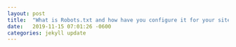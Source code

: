 ```yaml
---
layout: post
title:  "What is Robots.txt and how have you configure it for your site?"
date:   2019-11-15 07:01:26 -0600
categories: jekyll update
---
```

